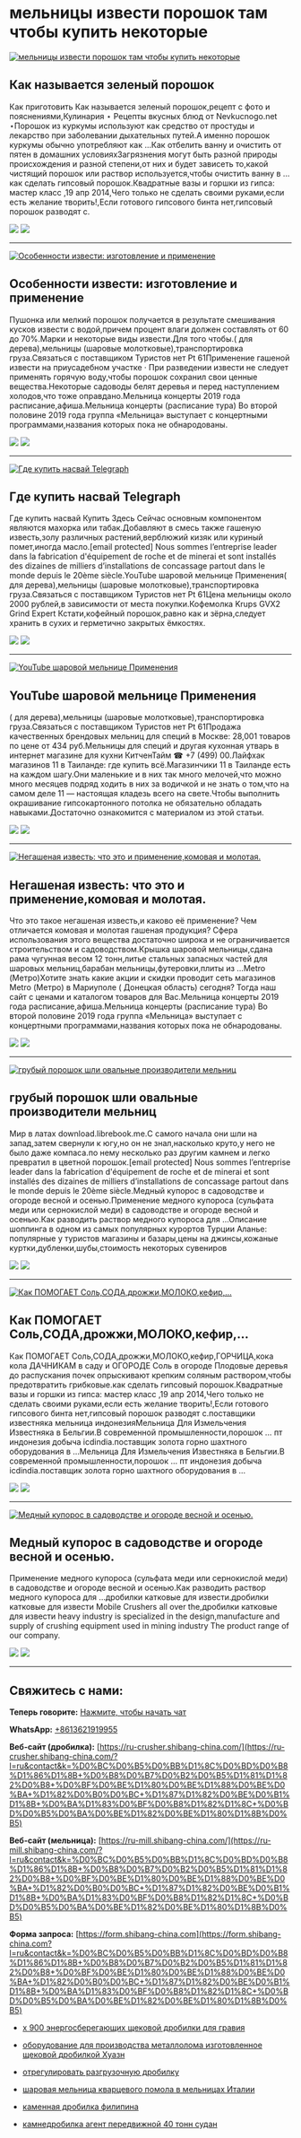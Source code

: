 # мельницы извести порошок там чтобы купить некоторые

<a href="https://swt.shibang-china.com/?l=ru&img&k=%D0%BC%D0%B5%D0%BB%D1%8C%D0%BD%D0%B8%D1%86%D1%8B+%D0%B8%D0%B7%D0%B2%D0%B5%D1%81%D1%82%D0%B8+%D0%BF%D0%BE%D1%80%D0%BE%D1%88%D0%BE%D0%BA+%D1%82%D0%B0%D0%BC+%D1%87%D1%82%D0%BE%D0%B1%D1%8B+%D0%BA%D1%83%D0%BF%D0%B8%D1%82%D1%8C+%D0%BD%D0%B5%D0%BA%D0%BE%D1%82%D0%BE%D1%80%D1%8B%D0%B5" target="_blank">![мельницы извести порошок там чтобы купить некоторые](http://static.shibang-china.com/all-800x300/736.jpg)</a>

## Как называется зеленый порошок
Как приготовить Как называется зеленый порошок,рецепт с фото и пояснениями,Кулинария ⋆ Рецепты вкусных блюд от Nevkucnogo.net ⋆Порошок из куркумы используют как средство от простуды и лекарство при заболевании дыхательных путей.А именно порошок куркумы обычно употребляют как …Как отбелить ванну и очистить от пятен в домашних условияхЗагрязнения могут быть разной природы происхождения и разной степени,от них и будет зависеть то,какой чистящий порошок или раствор используется,чтобы очистить ванну в …как сделать гипсовый порошок.Квадратные вазы и горшки из гипса: мастер класс ,19 апр 2014,Чего только не сделать своими руками,если есть желание творить!,Если готового гипсового бинта нет,гипсовый порошок разводят с.


<a href="https://whatsapp.shibangsoft.com/WhatsApp.php" target="_blank" title="WhatsApp">![](http://static.shibang-china.com/icon/whatsapp.png)</a> <a href="https://swt.shibang-china.com/?l=ru&icon&k=%D0%BC%D0%B5%D0%BB%D1%8C%D0%BD%D0%B8%D1%86%D1%8B+%D0%B8%D0%B7%D0%B2%D0%B5%D1%81%D1%82%D0%B8+%D0%BF%D0%BE%D1%80%D0%BE%D1%88%D0%BE%D0%BA+%D1%82%D0%B0%D0%BC+%D1%87%D1%82%D0%BE%D0%B1%D1%8B+%D0%BA%D1%83%D0%BF%D0%B8%D1%82%D1%8C+%D0%BD%D0%B5%D0%BA%D0%BE%D1%82%D0%BE%D1%80%D1%8B%D0%B5" target="_blank">![](http://static.shibang-china.com/icon/chat-ru.png)</a>

---

<a href="https://swt.shibang-china.com/?l=ru&img&k=%D0%BC%D0%B5%D0%BB%D1%8C%D0%BD%D0%B8%D1%86%D1%8B+%D0%B8%D0%B7%D0%B2%D0%B5%D1%81%D1%82%D0%B8+%D0%BF%D0%BE%D1%80%D0%BE%D1%88%D0%BE%D0%BA+%D1%82%D0%B0%D0%BC+%D1%87%D1%82%D0%BE%D0%B1%D1%8B+%D0%BA%D1%83%D0%BF%D0%B8%D1%82%D1%8C+%D0%BD%D0%B5%D0%BA%D0%BE%D1%82%D0%BE%D1%80%D1%8B%D0%B5" target="_blank">![Особенности извести: изготовление и применение](http://static.shibang-china.com/all-800x300/359.jpg)</a>

## Особенности извести: изготовление и применение
Пушонка или мелкий порошок получается в результате смешивания кусков извести с водой,причем процент влаги должен составлять от 60 до 70%.Марки и некоторые виды извести.Для того чтобы.( для дерева),мельницы (шаровые молотковые),транспортировка груза.Связаться с поставщиком Туристов нет Pt 61Применение гашеной извести на приусадебном участке&nbsp;&#0183;&#32;При разведении извести не следует применять горячую воду,чтобы порошок сохранил свои ценные вещества.Некоторые садоводы белят деревья и перед наступлением холодов,что тоже оправдано.Мельница концерты 2019 года расписание,афиша.Мельница концерты (расписание тура) Во второй половине 2019 года группа &#171;Мельница&#187; выступает с концертными программами,названия которых пока не обнародованы.


<a href="https://whatsapp.shibangsoft.com/WhatsApp.php" target="_blank" title="WhatsApp">![](http://static.shibang-china.com/icon/whatsapp.png)</a> <a href="https://swt.shibang-china.com/?l=ru&icon&k=%D0%BC%D0%B5%D0%BB%D1%8C%D0%BD%D0%B8%D1%86%D1%8B+%D0%B8%D0%B7%D0%B2%D0%B5%D1%81%D1%82%D0%B8+%D0%BF%D0%BE%D1%80%D0%BE%D1%88%D0%BE%D0%BA+%D1%82%D0%B0%D0%BC+%D1%87%D1%82%D0%BE%D0%B1%D1%8B+%D0%BA%D1%83%D0%BF%D0%B8%D1%82%D1%8C+%D0%BD%D0%B5%D0%BA%D0%BE%D1%82%D0%BE%D1%80%D1%8B%D0%B5" target="_blank">![](http://static.shibang-china.com/icon/chat-ru.png)</a>

---

<a href="https://swt.shibang-china.com/?l=ru&img&k=%D0%BC%D0%B5%D0%BB%D1%8C%D0%BD%D0%B8%D1%86%D1%8B+%D0%B8%D0%B7%D0%B2%D0%B5%D1%81%D1%82%D0%B8+%D0%BF%D0%BE%D1%80%D0%BE%D1%88%D0%BE%D0%BA+%D1%82%D0%B0%D0%BC+%D1%87%D1%82%D0%BE%D0%B1%D1%8B+%D0%BA%D1%83%D0%BF%D0%B8%D1%82%D1%8C+%D0%BD%D0%B5%D0%BA%D0%BE%D1%82%D0%BE%D1%80%D1%8B%D0%B5" target="_blank">![Где купить насвай Telegraph](http://static.shibang-china.com/all-800x300/630.jpg)</a>

## Где купить насвай Telegraph
Где купить насвай Купить Здесь Сейчас основным компонентом являются махорка или табак.Добавляют в смесь также гашеную известь,золу различных растений,верблюжий кизяк или куриный помет,иногда масло.[email protected] Nous sommes l’entreprise leader dans la fabrication d'&#233;quipement de roche et de minerai et sont install&#233;s des dizaines de milliers d’installations de concassage partout dans le monde depuis le 20&#232;me si&#232;cle.YouTube шаровой мельнице Применения( для дерева),мельницы (шаровые молотковые),транспортировка груза.Связаться с поставщиком Туристов нет Pt 61Цена мельницы около 2000 рублей,в зависимости от места покупки.Кофемолка Krups GVX2 Grind Expert Кстати,кофейный порошок,равно как и зёрна,следует хранить в сухих и герметично закрытых ёмкостях.


<a href="https://whatsapp.shibangsoft.com/WhatsApp.php" target="_blank" title="WhatsApp">![](http://static.shibang-china.com/icon/whatsapp.png)</a> <a href="https://swt.shibang-china.com/?l=ru&icon&k=%D0%BC%D0%B5%D0%BB%D1%8C%D0%BD%D0%B8%D1%86%D1%8B+%D0%B8%D0%B7%D0%B2%D0%B5%D1%81%D1%82%D0%B8+%D0%BF%D0%BE%D1%80%D0%BE%D1%88%D0%BE%D0%BA+%D1%82%D0%B0%D0%BC+%D1%87%D1%82%D0%BE%D0%B1%D1%8B+%D0%BA%D1%83%D0%BF%D0%B8%D1%82%D1%8C+%D0%BD%D0%B5%D0%BA%D0%BE%D1%82%D0%BE%D1%80%D1%8B%D0%B5" target="_blank">![](http://static.shibang-china.com/icon/chat-ru.png)</a>

---

<a href="https://swt.shibang-china.com/?l=ru&img&k=%D0%BC%D0%B5%D0%BB%D1%8C%D0%BD%D0%B8%D1%86%D1%8B+%D0%B8%D0%B7%D0%B2%D0%B5%D1%81%D1%82%D0%B8+%D0%BF%D0%BE%D1%80%D0%BE%D1%88%D0%BE%D0%BA+%D1%82%D0%B0%D0%BC+%D1%87%D1%82%D0%BE%D0%B1%D1%8B+%D0%BA%D1%83%D0%BF%D0%B8%D1%82%D1%8C+%D0%BD%D0%B5%D0%BA%D0%BE%D1%82%D0%BE%D1%80%D1%8B%D0%B5" target="_blank">![YouTube шаровой мельнице Применения](http://static.shibang-china.com/all-800x300/1340.jpg)</a>

## YouTube шаровой мельнице Применения
( для дерева),мельницы (шаровые молотковые),транспортировка груза.Связаться с поставщиком Туристов нет Pt 61Продажа качественных брендовых мельниц для специй в Москве: 28,001 товаров по цене от 434 руб.Мельницы для специй и другая кухонная утварь в интернет магазине для кухни КитченТайм ☎ +7 (499) 00.Лайфхак магазинов 11 в Таиланде: где купить всё.Магазинчики 11 в Таиланде есть на каждом шагу.Они маленькие и в них так много мелочей,что можно много месяцев подряд ходить в них за водичкой и не знать о том,что на самом деле 11 — настоящая кладезь всего на свете.Чтобы выполнить окрашивание гипсокартонного потолка не обязательно обладать навыками.Достаточно ознакомится с материалом из этой статьи.


<a href="https://whatsapp.shibangsoft.com/WhatsApp.php" target="_blank" title="WhatsApp">![](http://static.shibang-china.com/icon/whatsapp.png)</a> <a href="https://swt.shibang-china.com/?l=ru&icon&k=%D0%BC%D0%B5%D0%BB%D1%8C%D0%BD%D0%B8%D1%86%D1%8B+%D0%B8%D0%B7%D0%B2%D0%B5%D1%81%D1%82%D0%B8+%D0%BF%D0%BE%D1%80%D0%BE%D1%88%D0%BE%D0%BA+%D1%82%D0%B0%D0%BC+%D1%87%D1%82%D0%BE%D0%B1%D1%8B+%D0%BA%D1%83%D0%BF%D0%B8%D1%82%D1%8C+%D0%BD%D0%B5%D0%BA%D0%BE%D1%82%D0%BE%D1%80%D1%8B%D0%B5" target="_blank">![](http://static.shibang-china.com/icon/chat-ru.png)</a>

---

<a href="https://swt.shibang-china.com/?l=ru&img&k=%D0%BC%D0%B5%D0%BB%D1%8C%D0%BD%D0%B8%D1%86%D1%8B+%D0%B8%D0%B7%D0%B2%D0%B5%D1%81%D1%82%D0%B8+%D0%BF%D0%BE%D1%80%D0%BE%D1%88%D0%BE%D0%BA+%D1%82%D0%B0%D0%BC+%D1%87%D1%82%D0%BE%D0%B1%D1%8B+%D0%BA%D1%83%D0%BF%D0%B8%D1%82%D1%8C+%D0%BD%D0%B5%D0%BA%D0%BE%D1%82%D0%BE%D1%80%D1%8B%D0%B5" target="_blank">![Негашеная известь: что это и применение,комовая и молотая.](http://static.shibang-china.com/all-800x300/244.jpg)</a>

## Негашеная известь: что это и применение,комовая и молотая.
Что это такое негашеная известь,и каково её применение? Чем отличается комовая и молотая гашеная продукция? Сфера использования этого вещества достаточно широка и не ограничивается строительством и садоводством.Крышка шаровой мельницы,сдана рама чугунная весом 12 тонн,литье стальных запасных частей для шаровых мельниц,барабан мельницы,футеровки,плиты из …Metro (Метро)Хотите знать какие акции и скидки проводит сеть магазинов Metro (Метро) в Мариуполе ( Донецкая область) сегодня? Тогда наш сайт с ценами и каталогом товаров для Вас.Мельница концерты 2019 года расписание,афиша.Мельница концерты (расписание тура) Во второй половине 2019 года группа &#171;Мельница&#187; выступает с концертными программами,названия которых пока не обнародованы.


<a href="https://whatsapp.shibangsoft.com/WhatsApp.php" target="_blank" title="WhatsApp">![](http://static.shibang-china.com/icon/whatsapp.png)</a> <a href="https://swt.shibang-china.com/?l=ru&icon&k=%D0%BC%D0%B5%D0%BB%D1%8C%D0%BD%D0%B8%D1%86%D1%8B+%D0%B8%D0%B7%D0%B2%D0%B5%D1%81%D1%82%D0%B8+%D0%BF%D0%BE%D1%80%D0%BE%D1%88%D0%BE%D0%BA+%D1%82%D0%B0%D0%BC+%D1%87%D1%82%D0%BE%D0%B1%D1%8B+%D0%BA%D1%83%D0%BF%D0%B8%D1%82%D1%8C+%D0%BD%D0%B5%D0%BA%D0%BE%D1%82%D0%BE%D1%80%D1%8B%D0%B5" target="_blank">![](http://static.shibang-china.com/icon/chat-ru.png)</a>

---

<a href="https://swt.shibang-china.com/?l=ru&img&k=%D0%BC%D0%B5%D0%BB%D1%8C%D0%BD%D0%B8%D1%86%D1%8B+%D0%B8%D0%B7%D0%B2%D0%B5%D1%81%D1%82%D0%B8+%D0%BF%D0%BE%D1%80%D0%BE%D1%88%D0%BE%D0%BA+%D1%82%D0%B0%D0%BC+%D1%87%D1%82%D0%BE%D0%B1%D1%8B+%D0%BA%D1%83%D0%BF%D0%B8%D1%82%D1%8C+%D0%BD%D0%B5%D0%BA%D0%BE%D1%82%D0%BE%D1%80%D1%8B%D0%B5" target="_blank">![грубый порошок шли овальные производители мельниц](http://static.shibang-china.com/all-800x300/156.jpg)</a>

## грубый порошок шли овальные производители мельниц
Мир в латах download.librebook.me.С самого начала они шли на запад,затем свернули к югу,но он не знал,насколько круто,у него не было даже компаса.по нему несколько раз другим камнем и легко превратил в цветной порошок.[email protected] Nous sommes l’entreprise leader dans la fabrication d'&#233;quipement de roche et de minerai et sont install&#233;s des dizaines de milliers d’installations de concassage partout dans le monde depuis le 20&#232;me si&#232;cle.Медный купорос в садоводстве и огороде весной и осенью.Применение медного купороса (сульфата меди или сернокислой меди) в садоводстве и огороде весной и осенью.Как разводить раствор медного купороса для …Описание шоппинга в одном из самых популярных курортов Турции Аланье: популярные у туристов магазины и базары,цены на джинсы,кожаные куртки,дубленки,шубы,стоимость некоторых сувениров


<a href="https://whatsapp.shibangsoft.com/WhatsApp.php" target="_blank" title="WhatsApp">![](http://static.shibang-china.com/icon/whatsapp.png)</a> <a href="https://swt.shibang-china.com/?l=ru&icon&k=%D0%BC%D0%B5%D0%BB%D1%8C%D0%BD%D0%B8%D1%86%D1%8B+%D0%B8%D0%B7%D0%B2%D0%B5%D1%81%D1%82%D0%B8+%D0%BF%D0%BE%D1%80%D0%BE%D1%88%D0%BE%D0%BA+%D1%82%D0%B0%D0%BC+%D1%87%D1%82%D0%BE%D0%B1%D1%8B+%D0%BA%D1%83%D0%BF%D0%B8%D1%82%D1%8C+%D0%BD%D0%B5%D0%BA%D0%BE%D1%82%D0%BE%D1%80%D1%8B%D0%B5" target="_blank">![](http://static.shibang-china.com/icon/chat-ru.png)</a>

---

<a href="https://swt.shibang-china.com/?l=ru&img&k=%D0%BC%D0%B5%D0%BB%D1%8C%D0%BD%D0%B8%D1%86%D1%8B+%D0%B8%D0%B7%D0%B2%D0%B5%D1%81%D1%82%D0%B8+%D0%BF%D0%BE%D1%80%D0%BE%D1%88%D0%BE%D0%BA+%D1%82%D0%B0%D0%BC+%D1%87%D1%82%D0%BE%D0%B1%D1%8B+%D0%BA%D1%83%D0%BF%D0%B8%D1%82%D1%8C+%D0%BD%D0%B5%D0%BA%D0%BE%D1%82%D0%BE%D1%80%D1%8B%D0%B5" target="_blank">![Как ПОМОГАЕТ Соль,СОДА,дрожжи,МОЛОКО,кефир,…](http://static.shibang-china.com/all-800x300/1331.jpg)</a>

## Как ПОМОГАЕТ Соль,СОДА,дрожжи,МОЛОКО,кефир,…
Как ПОМОГАЕТ Соль,СОДА,дрожжи,МОЛОКО,кефир,ГОРЧИЦА,кока кола ДАЧНИКАМ в саду и ОГОРОДЕ Соль в огороде Плодовые деревья до распускания почек опрыскивают крепким соляным раствором,чтобы предотвратить грибковые.как сделать гипсовый порошок.Квадратные вазы и горшки из гипса: мастер класс ,19 апр 2014,Чего только не сделать своими руками,если есть желание творить!,Если готового гипсового бинта нет,гипсовый порошок разводят с.поставщики известняка мельница индонезияМельница Для Измельчения Известняка в Бельгии.В современной промышленности,порошок … пт индонезия добыча icdindia.поставщик золота горно шахтного оборудования в …Мельница Для Измельчения Известняка в Бельгии.В современной промышленности,порошок … пт индонезия добыча icdindia.поставщик золота горно шахтного оборудования в …


<a href="https://whatsapp.shibangsoft.com/WhatsApp.php" target="_blank" title="WhatsApp">![](http://static.shibang-china.com/icon/whatsapp.png)</a> <a href="https://swt.shibang-china.com/?l=ru&icon&k=%D0%BC%D0%B5%D0%BB%D1%8C%D0%BD%D0%B8%D1%86%D1%8B+%D0%B8%D0%B7%D0%B2%D0%B5%D1%81%D1%82%D0%B8+%D0%BF%D0%BE%D1%80%D0%BE%D1%88%D0%BE%D0%BA+%D1%82%D0%B0%D0%BC+%D1%87%D1%82%D0%BE%D0%B1%D1%8B+%D0%BA%D1%83%D0%BF%D0%B8%D1%82%D1%8C+%D0%BD%D0%B5%D0%BA%D0%BE%D1%82%D0%BE%D1%80%D1%8B%D0%B5" target="_blank">![](http://static.shibang-china.com/icon/chat-ru.png)</a>

---

<a href="https://swt.shibang-china.com/?l=ru&img&k=%D0%BC%D0%B5%D0%BB%D1%8C%D0%BD%D0%B8%D1%86%D1%8B+%D0%B8%D0%B7%D0%B2%D0%B5%D1%81%D1%82%D0%B8+%D0%BF%D0%BE%D1%80%D0%BE%D1%88%D0%BE%D0%BA+%D1%82%D0%B0%D0%BC+%D1%87%D1%82%D0%BE%D0%B1%D1%8B+%D0%BA%D1%83%D0%BF%D0%B8%D1%82%D1%8C+%D0%BD%D0%B5%D0%BA%D0%BE%D1%82%D0%BE%D1%80%D1%8B%D0%B5" target="_blank">![Медный купорос в садоводстве и огороде весной и осенью.](http://static.shibang-china.com/all-800x300/1285.jpg)</a>

## Медный купорос в садоводстве и огороде весной и осенью.
Применение медного купороса (сульфата меди или сернокислой меди) в садоводстве и огороде весной и осенью.Как разводить раствор медного купороса для …дробилки катковые для извести.дробилки катковые для извести Mobile Crushers all over the,дробилки катковые для извести heavy industry is specialized in the design,manufacture and supply of crushing equipment used in mining industry The product range of our company.

<a href="https://whatsapp.shibangsoft.com/WhatsApp.php" target="_blank" title="WhatsApp">![](http://static.shibang-china.com/icon/whatsapp.png)</a> <a href="https://swt.shibang-china.com/?l=ru&icon&k=%D0%BC%D0%B5%D0%BB%D1%8C%D0%BD%D0%B8%D1%86%D1%8B+%D0%B8%D0%B7%D0%B2%D0%B5%D1%81%D1%82%D0%B8+%D0%BF%D0%BE%D1%80%D0%BE%D1%88%D0%BE%D0%BA+%D1%82%D0%B0%D0%BC+%D1%87%D1%82%D0%BE%D0%B1%D1%8B+%D0%BA%D1%83%D0%BF%D0%B8%D1%82%D1%8C+%D0%BD%D0%B5%D0%BA%D0%BE%D1%82%D0%BE%D1%80%D1%8B%D0%B5" target="_blank">![](http://static.shibang-china.com/icon/chat-ru.png)</a>

---
## Свяжитесь с нами:

**Теперь говорите:** [Нажмите, чтобы начать чат](https://swt.shibang-china.com?l=ru&contact&k=%D0%BC%D0%B5%D0%BB%D1%8C%D0%BD%D0%B8%D1%86%D1%8B+%D0%B8%D0%B7%D0%B2%D0%B5%D1%81%D1%82%D0%B8+%D0%BF%D0%BE%D1%80%D0%BE%D1%88%D0%BE%D0%BA+%D1%82%D0%B0%D0%BC+%D1%87%D1%82%D0%BE%D0%B1%D1%8B+%D0%BA%D1%83%D0%BF%D0%B8%D1%82%D1%8C+%D0%BD%D0%B5%D0%BA%D0%BE%D1%82%D0%BE%D1%80%D1%8B%D0%B5)

**WhatsApp:**  [+8613621919955](https://whatsapp.shibangsoft.com/WhatsApp.php)

**Веб-сайт (дробилка):** [https://ru-crusher.shibang-china.com/](https://ru-crusher.shibang-china.com/?l=ru&contact&k=%D0%BC%D0%B5%D0%BB%D1%8C%D0%BD%D0%B8%D1%86%D1%8B+%D0%B8%D0%B7%D0%B2%D0%B5%D1%81%D1%82%D0%B8+%D0%BF%D0%BE%D1%80%D0%BE%D1%88%D0%BE%D0%BA+%D1%82%D0%B0%D0%BC+%D1%87%D1%82%D0%BE%D0%B1%D1%8B+%D0%BA%D1%83%D0%BF%D0%B8%D1%82%D1%8C+%D0%BD%D0%B5%D0%BA%D0%BE%D1%82%D0%BE%D1%80%D1%8B%D0%B5)

**Веб-сайт (мельница):** [https://ru-mill.shibang-china.com/](https://ru-mill.shibang-china.com/?l=ru&contact&k=%D0%BC%D0%B5%D0%BB%D1%8C%D0%BD%D0%B8%D1%86%D1%8B+%D0%B8%D0%B7%D0%B2%D0%B5%D1%81%D1%82%D0%B8+%D0%BF%D0%BE%D1%80%D0%BE%D1%88%D0%BE%D0%BA+%D1%82%D0%B0%D0%BC+%D1%87%D1%82%D0%BE%D0%B1%D1%8B+%D0%BA%D1%83%D0%BF%D0%B8%D1%82%D1%8C+%D0%BD%D0%B5%D0%BA%D0%BE%D1%82%D0%BE%D1%80%D1%8B%D0%B5)

**Форма запроса:** [https://form.shibang-china.com](https://form.shibang-china.com?l=ru&contact&k=%D0%BC%D0%B5%D0%BB%D1%8C%D0%BD%D0%B8%D1%86%D1%8B+%D0%B8%D0%B7%D0%B2%D0%B5%D1%81%D1%82%D0%B8+%D0%BF%D0%BE%D1%80%D0%BE%D1%88%D0%BE%D0%BA+%D1%82%D0%B0%D0%BC+%D1%87%D1%82%D0%BE%D0%B1%D1%8B+%D0%BA%D1%83%D0%BF%D0%B8%D1%82%D1%8C+%D0%BD%D0%B5%D0%BA%D0%BE%D1%82%D0%BE%D1%80%D1%8B%D0%B5)

* [x 900 энергосберегающих щековой дробилки для гравия](../131/x%20900%20%D1%8D%D0%BD%D0%B5%D1%80%D0%B3%D0%BE%D1%81%D0%B1%D0%B5%D1%80%D0%B5%D0%B3%D0%B0%D1%8E%D1%89%D0%B8%D1%85%20%D1%89%D0%B5%D0%BA%D0%BE%D0%B2%D0%BE%D0%B9%20%D0%B4%D1%80%D0%BE%D0%B1%D0%B8%D0%BB%D0%BA%D0%B8%20%D0%B4%D0%BB%D1%8F%20%D0%B3%D1%80%D0%B0%D0%B2%D0%B8%D1%8F.md)

* [оборудование для производства металлолома изготовленное щековой дробилкой Хуазн](../135/%D0%BE%D0%B1%D0%BE%D1%80%D1%83%D0%B4%D0%BE%D0%B2%D0%B0%D0%BD%D0%B8%D0%B5%20%D0%B4%D0%BB%D1%8F%20%D0%BF%D1%80%D0%BE%D0%B8%D0%B7%D0%B2%D0%BE%D0%B4%D1%81%D1%82%D0%B2%D0%B0%20%D0%BC%D0%B5%D1%82%D0%B0%D0%BB%D0%BB%D0%BE%D0%BB%D0%BE%D0%BC%D0%B0%20%D0%B8%D0%B7%D0%B3%D0%BE%D1%82%D0%BE%D0%B2%D0%BB%D0%B5%D0%BD%D0%BD%D0%BE%D0%B5%20%D1%89%D0%B5%D0%BA%D0%BE%D0%B2%D0%BE%D0%B9%20%D0%B4%D1%80%D0%BE%D0%B1%D0%B8%D0%BB%D0%BA%D0%BE%D0%B9%20%D0%A5%D1%83%D0%B0%D0%B7%D0%BD.md)

* [отрегулировать разгрузочную дробилку](../132/%D0%BE%D1%82%D1%80%D0%B5%D0%B3%D1%83%D0%BB%D0%B8%D1%80%D0%BE%D0%B2%D0%B0%D1%82%D1%8C%20%D1%80%D0%B0%D0%B7%D0%B3%D1%80%D1%83%D0%B7%D0%BE%D1%87%D0%BD%D1%83%D1%8E%20%D0%B4%D1%80%D0%BE%D0%B1%D0%B8%D0%BB%D0%BA%D1%83.md)

* [шаровая мельница кварцевого помола в мельницах Италии](../135/%D1%88%D0%B0%D1%80%D0%BE%D0%B2%D0%B0%D1%8F%20%D0%BC%D0%B5%D0%BB%D1%8C%D0%BD%D0%B8%D1%86%D0%B0%20%D0%BA%D0%B2%D0%B0%D1%80%D1%86%D0%B5%D0%B2%D0%BE%D0%B3%D0%BE%20%D0%BF%D0%BE%D0%BC%D0%BE%D0%BB%D0%B0%20%D0%B2%20%D0%BC%D0%B5%D0%BB%D1%8C%D0%BD%D0%B8%D1%86%D0%B0%D1%85%20%D0%98%D1%82%D0%B0%D0%BB%D0%B8%D0%B8.md)

* [каменная дробилка филипина](../131/%D0%BA%D0%B0%D0%BC%D0%B5%D0%BD%D0%BD%D0%B0%D1%8F%20%D0%B4%D1%80%D0%BE%D0%B1%D0%B8%D0%BB%D0%BA%D0%B0%20%D1%84%D0%B8%D0%BB%D0%B8%D0%BF%D0%B8%D0%BD%D0%B0.md)

* [камнедробилка агент передвижной 40 тонн судан](../133/%D0%BA%D0%B0%D0%BC%D0%BD%D0%B5%D0%B4%D1%80%D0%BE%D0%B1%D0%B8%D0%BB%D0%BA%D0%B0%20%D0%B0%D0%B3%D0%B5%D0%BD%D1%82%20%D0%BF%D0%B5%D1%80%D0%B5%D0%B4%D0%B2%D0%B8%D0%B6%D0%BD%D0%BE%D0%B9%2040%20%D1%82%D0%BE%D0%BD%D0%BD%20%D1%81%D1%83%D0%B4%D0%B0%D0%BD.md)